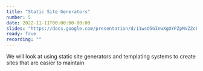 ```yaml
---
title: "Static Site Generators"
number: 5
date: 2022-11-11T00:00:00-00:00
slides: "https://docs.google.com/presentation/d/11wsO5GInwXgOYPZpMVZZcEoyw6hejeBGTJDzuDC6uys/edit?usp=sharing"
ready: True
recording: ""
---
```


We will look at using static site generators and templating systems to create sites that are easier to maintain